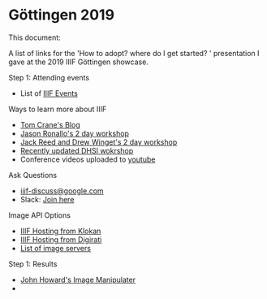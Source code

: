 # Göttingen 2019

This document: 

A list of links for the 'How to adopt? where do I get started? ' presentation I gave at the 2019 IIIF Göttingen showcase. 

Step 1: Attending events
 * List of [IIIF Events](https://iiif.io/event/)
 
Ways to learn more about IIIF
 * [Tom Crane's Blog](https://resources.digirati.com/iiif/an-introduction-to-iiif/)
 * [Jason Ronallo's 2 day workshop](https://ronallo.com/iiif-workshop/)
 * [Jack Reed and Drew Winget's 2 day workshop](https://iiif.github.io/training/intro-to-iiif/)
 * [Recently updated DHSI wokrshop](https://iiif.github.io/training/iiif-5-day-workshop/)
* Conference videos uploaded to [youtube](https://www.youtube.com/channel/UClcQIkLdYra7ZnOmMJnC5OA)

Ask Questions
 * iiif-discuss@google.com
 * Slack: [Join here](http://bit.ly/iiif-slack)
 
Image API Options
 * [IIIF Hosting from Klokan](https://www.iiifhosting.com/)
 * [IIIF Hosting from Digirati](https://dlcs.info/)
 * [List of image servers](https://github.com/IIIF/awesome-iiif#image-servers)

Step 1: Results
 * [John Howard's Image Manipulater](https://jbhoward-dublin.github.io/IIIF-imageManipulation/index.html)
 * 
 
